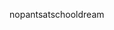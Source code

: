 nopantsatschooldream

<audio src="/Sound/ld_48_3_atschool-hank.mp3"/>

You wake up. You are in a classroom. You are a young, impressionable student. You forgot your pants. Your peers snicker, most likely at your lack of pants. Oh no! Not again. What is the answer to question number eight?

+ [Apologize and promise to remember pants next time]
	You apologize and promise to remember pants next time. You assure everyone this the last time you make the same speech about remembering your pants next time. How this keeps happening is beyond your understanding but your desire for change will surely bring it forth.
	Everyone completely understands. Your classmates salute you with various fingers. Your teacher arises from behind her desk to reveal that she too forgot her pants. Actually, no one had pants on this whole time. What's the BFD?
	+ [Claim your independence as your own country]
		You claim your independence as your own country. It's long overdue. Taxes are ridiculous.
		Soon, your classmates begin shunning you for illegally being in their country.
		And you actually end up having to pay more taxes somehow.
		Taxes are ridiculous. 
<exit dream="random"/>
	+ [Bestow five Bravery points to everyone without pants]
		You bestow five Bravery points to everyone without pants. This may have been a mistake. These Bravery points have to come from somewhere. And... they come from you.
		25 people at 5 points a pop, and you only have 4 Bravery points to begin with.
		You currently have -121 Bravery. This is unacceptable. You're dead now.
		But actually through a fluke you've given yourself five points of bravery as well (by not wearing pants). And negative values aren't conditionally attributed to existing values, it reverts to 0.
		You've recieved +5 points of Bravery. You have 5 Bravery points. You're alive! With pants this time too! 
<exit dream="random"/>
	+ [Sing Eddie Money]
		You sing Eddie Money. You try anyway. You can't remember any lyrics. There was that one about 'shaking' or something. And didn't he do that one TV show song? You can't remember the words from that one either, or the show.
		Oh well, everyone is totally impressed by your performance anyway.
		Next time you'll have to do you a real song, you think to yourself. 
<exit dream="random"/>
+[Blame local energy companies]
	You blame the local energy companies. Their price gouging has impacted the local economy for long enough. The system was designed with specific checks and balances, yet this racketeering continues unimpeded. That's why you're not wearing pants.
	The lights turn off. The air conditioning ceases. It's almost as if time has ceased to continue. You can't help but feel that they are listening, and that you are responsible.
	Suddenly, there is no hope. Your feet are cold but your skin is on fire. A rumbling vibrates through the school's walls and somehow you feel it exists only to beckon you to follow it.
	+ [Break the window and jump out]
		You break the window and jump out. The fear takes over. That rumbling is too scary. Fight or flight kicks in and you are flighting.
		It reminds you of that time with the thing that you ran from. Hohoho that was scary, remember?
		Let's hope you don't dream about that anymore ever again.
		As you defenestrate yourself from an incredibly high story in the schoolhouse, you wonder about the other possiblities. 
<exit dream="random"/>
	+ [Follow it]
		You follow it. The rumbling leads you out of the classroom through the halls. The sound eminates from every direction. No matter which way you go, you are certain it is the right way.
		Louder and louder, it calls to you. You've read some stories like this before. About guys going following disturbing forces that beckon them into the inexplicable darkness.
		Where the search for knowledge and understanding only yields more questions, darkness, and insanity.
		Caddyshack, that was the movie. 
<exit dream="random"/>
	+ [Just ignore it]
		Big whoop, an impending, ominous rumbling requests your presence? So what! You scoff at the power outage and dimensions you don't understand and go back to blaming the energy companies.
		It's dark in here.
		You think about other impending, ominous rumblings that have requested your presence. Nothing bad ever happened with them before. And nothing bad is going to happen now. 
<exit dream="random"/>
	

+ [Connect with your classmates on a level you thought impossible]
	You connect with your classmates on a level you thought impossible. You thought it was impossible before, yet it was easily doable. Human connection. Person to person.
	It turns out sometimes you just need to ask someone a question about themselves.
	You're left in awe at your misunderstanding of possibilities. You thought yourself to be reasonable and focused. Logical. Always able to give a good estimation. You should have worn pants, though. Really should have.
	You're close enough with everyone now though. You all know each other well and feel comfortable not wearing pants around each other. It's probably fine from now on either way.
	+[Pants are just a form a population control anyway]
		Pants are just a form of population control anyway. They keep us down. We have to wear them because society says we do. And the fat cat pants guys are sitting on mountains of cash.
		This sparks another dialog with your classmates, that engages you intimately on a level you thought impossible.
<exit dream="random"/>

+ [D. All of the Above]
	You apologize and promise to remember pants next time, while blaming the local energy companies and connecting with your classmates on a level you thought impossible. Did that work? One of them has to be right.
	There is no effect. Usually this answer always works out. Statiscally over 33 percent of that particular multiple choice answer has to be correct assuming the teacher has a soul and the correct answer is even present.
	Maybe you overwhelmed the system, or it's a bug.
	Maybe the teacher didn't put the answer on here.
	Maybe Game of Thrones was kind of lame. You can't let anyone know you think that though. That's worse than the pants thing.
<exit dream="random"/>